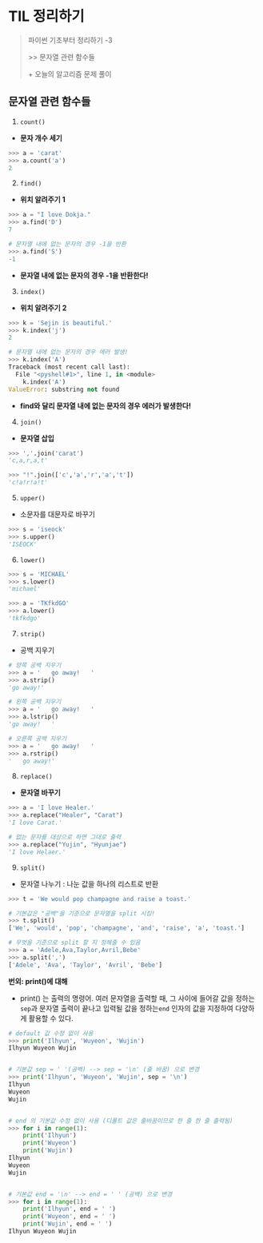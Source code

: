 # TIL 정리하기

> 파이썬 기초부터 정리하기 -3 
>
> \>> 문자열 관련 함수들
>
> \+ 오늘의 알고리즘 문제 풀이



## 문자열 관련 함수들

1. `count()`

- __문자 개수 세기__

```python
>>> a = 'carat'
>>> a.count('a')
2
```



2. `find()`

- __위치 알려주기 1__

```python
>>> a = "I love Dokja."
>>> a.find('D')
7

# 문자열 내에 없는 문자의 경우 -1을 반환
>>> a.find('S')
-1
```

- __문자열 내에 없는 문자의 경우 -1을 반환한다!__



3. `index()`

- __위치 알려주기 2__

```python
>>> k = 'Sejin is beautiful.'
>>> k.index('j')
2

# 문자열 내에 없는 문자의 경우 에러 발생!
>>> k.index('A')
Traceback (most recent call last):
  File "<pyshell#1>", line 1, in <module>
    k.index('A')
ValueError: substring not found
```

- __find와 달리 문자열 내에 없는 문자의 경우 에러가 발생한다!__



4. `join()`

- __문자열 삽입__

```python
>>> ','.join('carat')
'c,a,r,a,t'

>>> "!".join(['c','a','r','a','t'])
'c!a!r!a!t'
```



5. `upper()`

- 소문자를 대문자로 바꾸기

```python
>>> s = 'iseock'
>>> s.upper()
'ISEOCK'
```



6. `lower()`

```python
>>> s = 'MICHAEL'
>>> s.lower()
'michael'

>>> a = 'TKfkdGO'
>>> a.lower()
'tkfkdgo'

```



7. `strip()`

- 공백 지우기

```python
# 양쪽 공백 지우기 
>>> a = '   go away!   '
>>> a.strip()
'go away!'

# 왼쪽 공백 지우기
>>> a = '   go away!   '
>>> a.lstrip()
'go away!   '

# 오른쪽 공백 지우기
>>> a = '   go away!   '
>>> a.rstrip()
'   go away!'

```



8. `replace()`

- __문자열 바꾸기__

```python
>>> a = 'I love Healer.'
>>> a.replace("Healer", "Carat")
'I love Carat.'

# 없는 문자를 대상으로 하면 그대로 출력
>>> a.replace("Yujin", "Hyunjae")
'I love Helaer.'
```



9. `split()`

- 문자열 나누기 : 나눈 값을 하나의 리스트로 반환

```python
>>> t = 'We would pop champagne and raise a toast.'

# 기본값은 "공백"을 기준으로 문자열을 split 시킴!
>>> t.split()
['We', 'would', 'pop', 'champagne', 'and', 'raise', 'a', 'toast.']

# 무엇을 기준으로 split 할 지 정해줄 수 있음
>>> a = 'Adele,Ava,Taylor,Avril,Bebe'
>>> a.split(',')
['Adele', 'Ava', 'Taylor', 'Avril', 'Bebe']
```



__번외: print()에 대해__

- print() 는 출력의 명령어. 여러 문자열을 출력할 때, 그 사이에 들어갈 값을 정하는 `sep`과 문자열 출력이 끝나고 입력될 값을 정하는`end` 인자의 값을 지정하여 다양하게 활용할 수 있다. 

```python
# default 값 수정 없이 사용
>>> print('Ilhyun', 'Wuyeon', 'Wujin')
Ilhyun Wuyeon Wujin


# 기본값 sep = ' '(공백) --> sep = '\n' (줄 바꿈) 으로 변경
>>> print('Ilhyun', 'Wuyeon', 'Wujin', sep = '\n')
Ilhyun
Wuyeon
Wujin


# end 의 기본값 수정 없이 사용 (디폴트 값은 줄바꿈이므로 한 줄 한 줄 출력됨)
>>> for i in range(1):
    print('Ilhyun')
    print('Wuyeon')
    print('Wujin')
Ilhyun
Wuyeon
Wujin


# 기본값 end = '\n' --> end = ' ' (공백) 으로 변경
>>> for i in range(1):
    print('Ilhyun', end = ' ')
    print('Wuyeon', end = ' ')
    print('Wujin', end = ' ')
Ilhyun Wuyeon Wujin 

```









